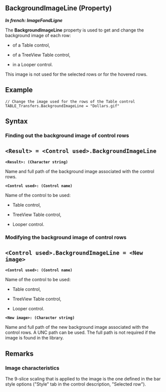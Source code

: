 


## BackgroundImageLine (Property)

***In french: ImageFondLigne***
	



<a name="XUse"></a>
<a name="Use"></a>
<a name="description"></a>
The **BackgroundImageLine** property is used to get and change the background image of each row: 

- of a Table control,

- of a TreeView Table control,

- in a Looper control.




This image is not used for the selected rows or for the hovered rows.
<a name="Example1"></a>
<a name="sample_code"></a>

## Example


```wl
// Change the image used for the rows of the Table control
TABLE_Transfers.BackgroundImageLine = "Dollars.gif"
```

<a name="XSYNTAX"></a>
<a name="SYNTAX1"></a>

## Syntax

### Finding out the background image of control rows

`<Result> = <Control used>.BackgroundImageLine`
---

**`<Result>: (Character string)`**

Name and full path of the background image associated with the control rows.

**`<Control used>: (Control name)`**

Name of the control to be used: 

- Table control,

- TreeView Table control,

- Looper control.





<a name="SYNTAX2"></a>

### Modifying the background image of control rows

`<Control used>.BackgroundImageLine = <New image>`
---

**`<Control used>: (Control name)`**

Name of the control to be used: 

- Table control,

- TreeView Table control,

- Looper control.




**`<New image>: (Character string)`**

Name and full path of the new background image associated with the control rows. A UNC path can be used. The full path is not required if the image is found in the library.  



<a name="NOTE0"></a>
<a name="NOTE0_1"></a>

## Remarks


### Image characteristics
<a name="image_characteristics_ELTPARAGRAPHE000060"></a>

The 9-slice scaling that is applied to the image is the one defined in the bar style options ("Style" tab in the control description, "Selected row").


